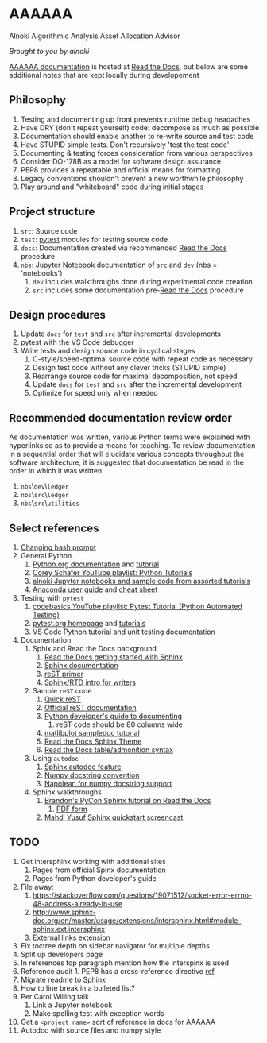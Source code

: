 # AAAAAA
Alnoki Algorithmic Analysis Asset Allocation Advisor

*Brought to you by alnoki*

[AAAAAA documentation](https://alnoki.rtfd.io) is hosted at
[Read the Docs](https://rtfd.io), but below are some additional notes
that are kept locally during developement

## Philosophy
1. Testing and documenting up front prevents runtime debug headaches
1. Have DRY (don't repeat yourself) code: decompose as much as possible
1. Documentation should enable another to re-write source and test code
1. Have STUPID simple tests. Don't recursively 'test the test code'
1. Documenting & testing forces consideration from various perspectives
1. Consider DO-178B as a model for software design assurance
1. PEP8 provides a repeatable and official means for formatting
1. Legacy conventions shouldn't prevent a new worthwhile philosophy
1. Play around and "whiteboard" code during initial stages

## Project structure
1. `src`: Source code
1. `test`: [pytest](https://docs.pytest.org) modules for testing source
code
1. `docs`: Documentation created via recommended [Read the Docs](https://docs.readthedocs.io/en/latest/intro/getting-started-with-sphinx.html#quick-start)
procedure
1. `nbs`: [Jupyter Notebook](http://jupyter.org/) documentation of
`src` and `dev` (nbs = 'notebooks')
    1. `dev` includes walkthroughs done during experimental code
    creation
    1. `src` includes some documentation pre-[Read the Docs](https://docs.readthedocs.io/en/latest/intro/getting-started-with-sphinx.html#quick-start)
procedure

## Design procedures
1. Update `docs` for `test` and `src` after incremental developments
1. pytest with the VS Code debugger
1. Write tests and design source code in cyclical stages
    1. C-style/speed-optimal source code with repeat code as necessary
    1. Design test code without any clever tricks (STUPID simple)
    1. Rearrange source code for maximal decomposition, not speed
    1. Update `docs` for `test` and `src` after the incremental
    development
    1. Optimize for speed only when needed

## Recommended documentation review order
As documentation was written, various Python terms were explained with
hyperlinks so as to provide a means for teaching. To review
documentation in a sequential order that will elucidate various
concepts throughout the software architecture, it is suggested that
documentation be read in the order in which it was written:
1. `nbs`\\`dev`\\`ledger`
1. `nbs`\\`src`\\`ledger`
1. `nbs`\\`src`\\`utilities`

## Select references
1. [Changing bash prompt](https://www.cyberciti.biz/tips/howto-linux-unix-bash-shell-setup-prompt.html)
1. General Python
    1. [Python.org documentation](https://docs.python.org/) and
    [tutorial](https://docs.python.org/3/tutorial/index.html)
    1. [Corey Schafer YouTube playlist: Python Tutorials](https://www.youtube.com/playlist?list=PL-osiE80TeTt2d9bfVyTiXJA-UTHn6WwU)
    1. [alnoki Jupyter notebooks and sample code from assorted tutorials](https://github.com/alnoki?tab=repositories)
    1. [Anaconda user guide](https://docs.anaconda.com/anaconda/user-guide/)
    and [cheat sheet](https://docs.anaconda.com/_downloads/Anaconda-Starter-Guide-Cheat-Sheet.pdf)
1. Testing with `pytest`
    1. [codebasics YouTube playlist: Pytest Tutorial (Python Automated Testing)](https://www.youtube.com/playlist?list=PLeo1K3hjS3utzQYDNRNluzqJqpMXx6hHu)
    1. [pytest.org homepage](https://docs.pytest.org) and
    [tutorials](https://docs.pytest.org/en/latest/contents.html)
    1. [VS Code Python tutorial](https://code.visualstudio.com/docs/languages/python)
    and [unit testing documentation](https://code.visualstudio.com/docs/python/unit-testing)
1. Documentation
    1. Sphix and Read the Docs background
        1. [Read the Docs getting started with Sphinx](https://docs.readthedocs.io/en/latest/intro/getting-started-with-sphinx.html#external-resources)
        1. [Sphinx documentation](http://www.sphinx-doc.org/en/master/)
        1. [reST primer](http://www.sphinx-doc.org/en/master/usage/restructuredtext/basics.html)
        1. [Sphinx/RTD intro for writers](http://www.ericholscher.com/blog/2016/jul/1/sphinx-and-rtd-for-writers/)
    1. Sample `reST` code
        1. [Quick reST](http://docutils.sourceforge.net/docs/user/rst/quickref.html#example-callout)
        1. [Official reST documentation](http://docutils.sourceforge.net/rst.html)
        1. [Python developer's guide to documenting](https://devguide.python.org/documenting/)
            1. reST code should be 80 columns wide
        1. [matlibplot sampledoc tutorial](https://matplotlib.org/sampledoc/)
        1. [Read the Docs Sphinx Theme](https://sphinx-rtd-theme.readthedocs.io/en/latest/)
        1. [Read the Docs table/admonition syntax](https://learning-readthedocs.readthedocs.io/en/latest/Options/table.html)
    1. Using `autodoc`
        1. [Sphinx autodoc feature](http://www.sphinx-doc.org/en/master/usage/extensions/autodoc.html)
        1. [Numpy docstring convention](https://numpydoc.readthedocs.io/en/latest/format.html#docstring-standard)
        1. [Napolean for numpy docstring support](http://www.sphinx-doc.org/en/master/usage/extensions/napoleon.html#module-sphinx.ext.napoleon)
    1. Sphinx walkthroughs
        1. [Brandon's PyCon Sphinx tutorial on Read the Docs](https://brandons-sphinx-tutorial.readthedocs.io/en/latest/index.html)
            1. [PDF form](https://media.readthedocs.org/pdf/brandons-sphinx-tutorial/latest/brandons-sphinx-tutorial.pdf)
        1. [Mahdi Yusuf Sphinx quickstart screencast](https://www.youtube.com/watch?v=oJsUvBQyHBs)

## TODO
1. Get intersphinx working with additional sites
    1. Pages from official Spinx documentation
    1. Pages from Python developer's guide
1. File away:
    1. https://stackoverflow.com/questions/19071512/socket-error-errno-48-address-already-in-use
    1. http://www.sphinx-doc.org/en/master/usage/extensions/intersphinx.html#module-sphinx.ext.intersphinx
    1. [External links extension](https://sublime-and-sphinx-guide.readthedocs.io/en/latest/references.html#use-the-external-links-extension)
1. Fix toctree depth on sidebar navigator for multiple depths
1. Split up developers page
1. In references top paragraph mention how the interspinx is used
1. Reference audit
        1. PEP8 has a cross-reference directive
        [ref](http://www.sphinx-doc.org/en/master/usage/restructuredtext/roles.html#role-pep)
1. Migrate readme to Sphinx
1. How to line break in a bulleted list?
1. Per Carol Willing talk
    1. Link a Jupyter notebook
    1. Make spelling test with exception words
1. Get a `<project name>` sort of reference in docs for AAAAAA
1. Autodoc with source files and numpy style


